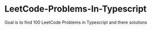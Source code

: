 # LeetCode-Problems-In-Typescript
Goal is to find 100 LeetCode Problems in Typescript and there solutions

